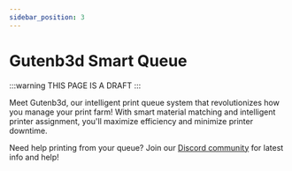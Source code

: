 ```yaml
---
sidebar_position: 3
---
```


# Gutenb3d Smart Queue

:::warning
THIS PAGE IS A DRAFT
:::

Meet Gutenb3d, our intelligent print queue system that revolutionizes how you manage your print farm! With smart material matching and intelligent printer assignment, you'll maximize efficiency and minimize printer downtime.
<!-- 
## Material Matching 🎨

Gutenb3d automatically matches your prints with printers loaded with the right materials:

- Color matching across your printer farm
- Material type requirements (PLA, PETG, etc.)
- Multi-material print handling

:::tip Pro Tip
Tag your most-used materials as favorites to prioritize those printers in the queue!
:::

## Printer Assignment 🖨️

Smart printer selection based on your farm's configuration:

- Automatic printer selection based on availability
- Material requirements matching
- Print size compatibility
- Custom printer tags support
- Priority queue management

:::info
Use printer tags like "Upper Rack" or "Production" to control which printers handle specific jobs.
:::

## Queue Management ⚡

Take control of your print queue with powerful management features:

- Drag-and-drop job reordering
- Priority levels for urgent prints
- Real-time status monitoring
- Batch operations support
- Error recovery handling

### Multi-Actions

Select multiple jobs to:
- Pause/resume jobs
- Cancel prints
- Reassign printers
- Update priorities

### Job Status Tracking

Monitor your prints with detailed status information:
- Print progress
- Time remaining
- Material usage
- Error states -->

Need help printing from your queue? Join our [Discord community](https://discord.gg/RCFA2u99De) for latest info and help!
